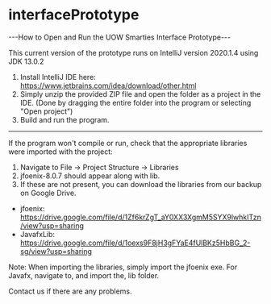# interfacePrototype
---How to Open and Run the UOW Smarties Interface Prototype---

This current version of the prototype runs on IntelliJ version 2020.1.4 using JDK 13.0.2

1. Install IntelliJ IDE here: https://www.jetbrains.com/idea/download/other.html
2. Simply unzip the provided ZIP file and open the folder as a project in the IDE. (Done by dragging the entire folder into the program or selecting "Open project")
3. Build and run the program.

----------------------------------------------------------------

If the program won't compile or run, check that the appropriate libraries were imported with the project:

1. Navigate to File -> Project Structure -> Libraries
2. jfoenix-8.0.7 should appear along with lib.
3. If these are not present, you can download the libraries from our backup on Google Drive.
  - jfoenix: https://drive.google.com/file/d/1Zf6krZgT_aY0XX3XgmM5SYX9lwhkITzn/view?usp=sharing
  - JavafxLib: https://drive.google.com/file/d/1oexs9F8jH3gFYaE4fUlBKz5HbBG_2-sg/view?usp=sharing

Note: When importing the libraries, simply import the jfoenix exe. For Javafx, navigate to, and import the, lib folder.

Contact us if there are any problems.
